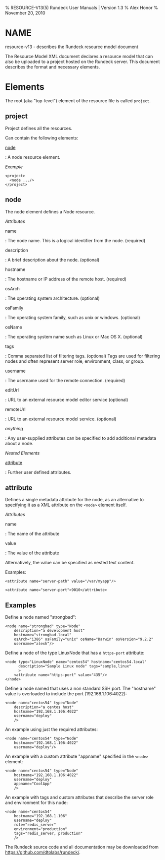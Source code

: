 % RESOURCE-V13(5) Rundeck User Manuals | Version 1.3
% Alex Honor
% November 20, 2010

# NAME

resource-v13 - describes the Rundeck resource model document

The Resource Model XML document declares a resource model that can also be
uploaded to a project hosted on the Rundeck server. This document describes the
format and necessary elements.

# Elements

The root (aka "top-level") element of the resource file is called `project`.

## project

Project defines all the resources.

Can contain the following elements:

[node](#node)

:   A node resource element.

*Example*

    <project>
      <node .../>
    </project>

## node

The node element defines a Node resource.

*Attributes*

name

:   The node name. This is a logical identifier from the node. (required)

description

:   A brief description about the node. (optional)

hostname

:   The hostname or IP address of the remote host. (required)

osArch

:   The operating system architecture.  (optional)

osFamily

:   The operating system family, such as unix or windows.  (optional)

osName

:   The operating system name such as Linux or Mac OS X.  (optional)

tags

:   Comma separated list of filtering tags.  (optional)  Tags are used for filtering nodes and often represent server role, environment, class, or group.

username

:   The username used for the remote connection. (required)

editUrl

:   URL to an external resource model editor service  (optional)

remoteUrl

:   URL to an external resource model service.  (optional)

*anything*

:   Any user-supplied attributes can be specified to add additional metadata about a node.

*Nested Elements*

[attribute](#attribute)

:   Further user defined attributes.

## attribute

Defines a single metadata attribute for the node, as an alternative to specifying it as a XML attribute on the `<node>` element itself.

*Attributes*

name

:   The name of the attribute

value

:   The value of the attribute

Alternatively, the value can be specified as nested text content.

Examples:

    <attribute name="server-path" value="/var/myapp"/>

    <attribute name="server-port">9010</attribute>

## Examples

Define a node named "strongbad":

    <node name="strongbad" type="Node"
        description="a development host"
        hostname="strongbad.local"
        osArch="i386" osFamily="unix" osName="Darwin" osVersion="9.2.2"
        username="alexh"/>

Define a node of the type LinuxNode that has a `https-port` attribute:

    <node type="LinuxNode" name="centos54" hostname="centos54.local"
          description="Sample Linux node" tags="sample,linux"
          >
        <attribute name="https-port" value="435"/>
    </node>

Define a node named that uses a non standard SSH port. The "hostname"
value is overloaded to include the port (192.168.1.106:4022):

    <node name="centos54" type="Node"
        description="a centos host"
        hostname="192.168.1.106:4022"
        username="deploy"
        />

An example using just the required attributes:

    <node name="centos54" type="Node"
        hostname="192.168.1.106:4022"
        username="deploy"/>

An example with a custom attribute "appname" specified in the `<node>` element:

    <node name="centos54" type="Node"
        hostname="192.168.1.106:4022"
        username="deploy"
        appname="CoolApp"
        />

An example with tags and custom attributes that describe the server role and environment for this node:

    <node name="centos54"
        hostname="192.168.1.106"
        username="deploy"
        role="redis_server"
        environment="production"
        tags="redis_server, production"
        />


The Rundeck source code and all documentation may be downloaded from
<https://github.com/dtolabs/rundeck/>.
